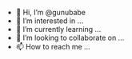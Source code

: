 - 👋 Hi, I’m @gunubabe
- 👀 I’m interested in ...
- 🌱 I’m currently learning ...
- 💞️ I’m looking to collaborate on ...
- 📫 How to reach me ...

<!---
gunubabe/gunubabe is a ✨ special ✨ repository because its `README.md` (this file) appears on your GitHub profile.
You can click the Preview link to take a look at your changes.
--->
